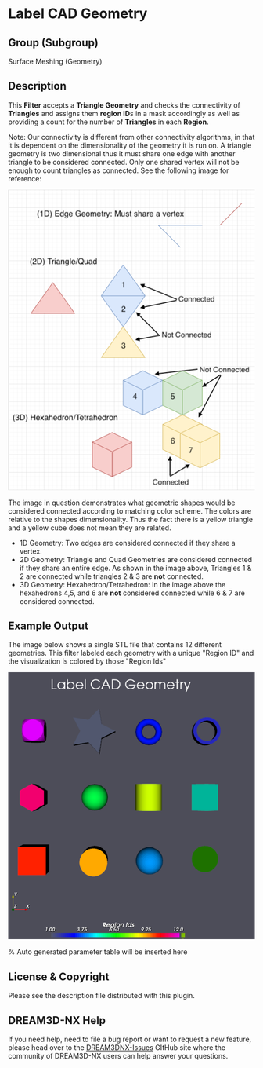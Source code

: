 # Label CAD Geometry

## Group (Subgroup)

Surface Meshing (Geometry)

## Description

This **Filter** accepts a **Triangle Geometry** and checks the connectivity of **Triangles** and assigns them **region ID**s in a mask accordingly as well as providing a count for the number of **Triangles** in each **Region**.

Note: Our connectivity is different from other connectivity algorithms, in that it is dependent on the dimensionality of the geometry it is run on. A triangle geometry is two dimensional thus it must share one edge with another triangle to be considered connected. Only one shared vertex will not be enough to count triangles as connected. See the following image for reference:

![Connectivity Image](Images/connectivity_image.png)

The image in question demonstrates what geometric shapes would be considered connected according to matching color scheme. The colors are relative to the shapes dimensionality. Thus the fact there is a yellow triangle and a yellow cube does not mean they are related.

- 1D Geometry: Two edges are considered connected if they share a vertex.
- 2D Geometry: Triangle and Quad Geometries are considered connected if they share an entire edge. As shown in the image above, Triangles 1 & 2 are connected while triangles 2 & 3 are **not** connected.
- 3D Geometry: Hexahedron/Tetrahedron: In the image above the hexahedrons 4,5, and 6 are **not** considered connected while 6 & 7 are considered connected.

## Example Output

The image below shows a single STL file that contains 12 different geometries. This filter labeled each geometry with a unique "Region ID" and the visualization is colored by those "Region Ids"

![Filter Output](Images/LabelTriangleGeometry_1.png)

% Auto generated parameter table will be inserted here

## License & Copyright

Please see the description file distributed with this plugin.

## DREAM3D-NX Help

If you need help, need to file a bug report or want to request a new feature, please head over to the [DREAM3DNX-Issues](https://github.com/BlueQuartzSoftware/DREAM3DNX-Issues) GItHub site where the community of DREAM3D-NX users can help answer your questions.
